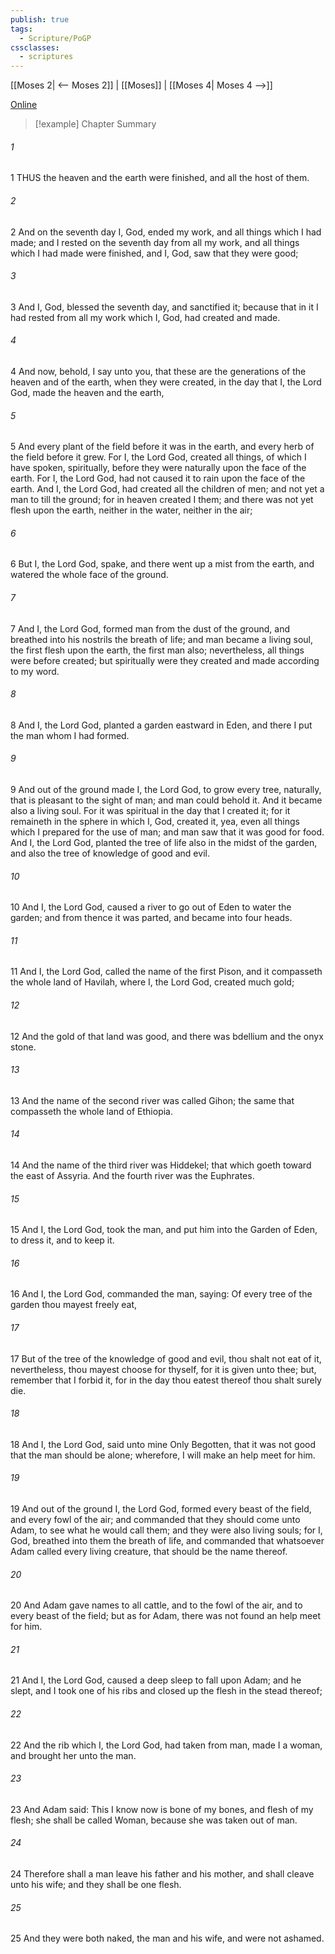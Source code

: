 ```yaml
---
publish: true
tags:
  - Scripture/PoGP
cssclasses:
  - scriptures
---
```

[[Moses 2| <-- Moses 2]] | [[Moses]] | [[Moses 4| Moses 4 -->]]

[Online](https://churchofjesuschrist.org/study/scriptures/pgp/moses/3?lang=eng)

>[!example] Chapter Summary
>
###### 1
1 THUS the heaven and the earth were finished, and all the host of them.
###### 2
2 And on the seventh day I, God, ended my work, and all things which I had made; and I rested on the seventh day from all my work, and all things which I had made were finished, and I, God, saw that they were good;
###### 3
3 And I, God, blessed the seventh day, and sanctified it; because that in it I had rested from all my work which I, God, had created and made.
###### 4
4 And now, behold, I say unto you, that these are the generations of the heaven and of the earth, when they were created, in the day that I, the Lord God, made the heaven and the earth,
###### 5
5 And every plant of the field before it was in the earth, and every herb of the field before it grew. For I, the Lord God, created all things, of which I have spoken, spiritually, before they were naturally upon the face of the earth. For I, the Lord God, had not caused it to rain upon the face of the earth. And I, the Lord God, had created all the children of men; and not yet a man to till the ground; for in heaven created I them; and there was not yet flesh upon the earth, neither in the water, neither in the air;
###### 6
6 But I, the Lord God, spake, and there went up a mist from the earth, and watered the whole face of the ground.
###### 7
7 And I, the Lord God, formed man from the dust of the ground, and breathed into his nostrils the breath of life; and man became a living soul, the first flesh upon the earth, the first man also; nevertheless, all things were before created; but spiritually were they created and made according to my word.
###### 8
8 And I, the Lord God, planted a garden eastward in Eden, and there I put the man whom I had formed.
###### 9
9 And out of the ground made I, the Lord God, to grow every tree, naturally, that is pleasant to the sight of man; and man could behold it. And it became also a living soul. For it was spiritual in the day that I created it; for it remaineth in the sphere in which I, God, created it, yea, even all things which I prepared for the use of man; and man saw that it was good for food. And I, the Lord God, planted the tree of life also in the midst of the garden, and also the tree of knowledge of good and evil.
###### 10
10 And I, the Lord God, caused a river to go out of Eden to water the garden; and from thence it was parted, and became into four heads.
###### 11
11 And I, the Lord God, called the name of the first Pison, and it compasseth the whole land of Havilah, where I, the Lord God, created much gold;
###### 12
12 And the gold of that land was good, and there was bdellium and the onyx stone.
###### 13
13 And the name of the second river was called Gihon; the same that compasseth the whole land of Ethiopia.
###### 14
14 And the name of the third river was Hiddekel; that which goeth toward the east of Assyria. And the fourth river was the Euphrates.
###### 15
15 And I, the Lord God, took the man, and put him into the Garden of Eden, to dress it, and to keep it.
###### 16
16 And I, the Lord God, commanded the man, saying: Of every tree of the garden thou mayest freely eat,
###### 17
17 But of the tree of the knowledge of good and evil, thou shalt not eat of it, nevertheless, thou mayest choose for thyself, for it is given unto thee; but, remember that I forbid it, for in the day thou eatest thereof thou shalt surely die.
###### 18
18 And I, the Lord God, said unto mine Only Begotten, that it was not good that the man should be alone; wherefore, I will make an help meet for him.
###### 19
19 And out of the ground I, the Lord God, formed every beast of the field, and every fowl of the air; and commanded that they should come unto Adam, to see what he would call them; and they were also living souls; for I, God, breathed into them the breath of life, and commanded that whatsoever Adam called every living creature, that should be the name thereof.
###### 20
20 And Adam gave names to all cattle, and to the fowl of the air, and to every beast of the field; but as for Adam, there was not found an help meet for him.
###### 21
21 And I, the Lord God, caused a deep sleep to fall upon Adam; and he slept, and I took one of his ribs and closed up the flesh in the stead thereof;
###### 22
22 And the rib which I, the Lord God, had taken from man, made I a woman, and brought her unto the man.
###### 23
23 And Adam said: This I know now is bone of my bones, and flesh of my flesh; she shall be called Woman, because she was taken out of man.
###### 24
24 Therefore shall a man leave his father and his mother, and shall cleave unto his wife; and they shall be one flesh.
###### 25
25 And they were both naked, the man and his wife, and were not ashamed.



